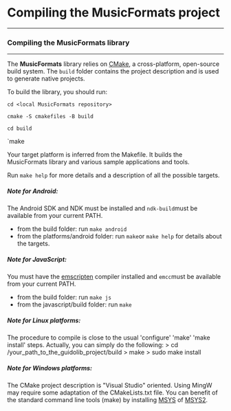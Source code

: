 
Compiling the MusicFormats project
======================================================================

----------------------------------------------------------------------
### Compiling the MusicFormats library
----------------------------------------------------------------------
The **MusicFormats** library relies on [CMake](http://www.cmake.org/), a cross-platform, open-source build system. The `build` folder contains the project description and is used to generate native projects.

To build the library, you should run:

  `cd <local MusicFormats repository>`

  `cmake -S cmakefiles -B build`

  `cd build`

  `make

Your target platform is inferred from the Makefile. It builds the MusicFormats library and various sample applications and tools.

Run `make help` for more details and a description of all the possible targets.

##### Note for Android:
The Android SDK and NDK must be installed and `ndk-build`must be available from your current PATH.
- from the build folder: run `make android`
- from the platforms/android folder: run `make`or `make help` for details about the targets.

##### Note for JavaScript:
You must have the [emscripten](http://emscripten.org) compiler installed  and `emcc`must be available from your current PATH.
- from the build folder: run `make js`
- from the javascript/build folder: run `make`

##### Note for Linux platforms:
The procedure to compile is close to the usual 'configure' 'make' 'make install' steps. Actually, you can simply do the following:
    > cd /your_path_to_the_guidolib_project/build
    > make
    > sudo make install

##### Note for Windows platforms:
The CMake project description is "Visual Studio" oriented. Using MingW may require some adaptation of the CMakeLists.txt file. You can benefit of the standard command line tools (make) by installing [MSYS](http://www.mingw.org/wiki/MSYS) of [MSYS2](http://www.msys2.org/).

